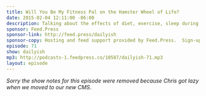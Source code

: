 ```yaml
---
title: Will You Be My Fitness Pal on the Hamster Wheel of Life?
date: 2015-02-04 12:11:00 -06:00
description: Talking about the effects of diet, exercise, sleep during times of stress. (Somehow missed the intro music on the export today. Do you miss it?)
sponsor: Feed.Press
sponsor-link: http://feed.press/dailyish
sponsor-copy: Hosting and feed support provided by Feed.Press.  Sign-up today and try FeedPress on a 14 day trial (no contracts or commitments). Use promo code "dailyish" during checkout to get 10% off your first year.
episode: 71
show: dailyish
mp3: http://podcasts-1.feedpress.co/10587/dailyish-71.mp3
layout: episode
---
```


<em>Sorry the show notes for this episode were removed because Chris got lazy when we moved to our new CMS</em>.
